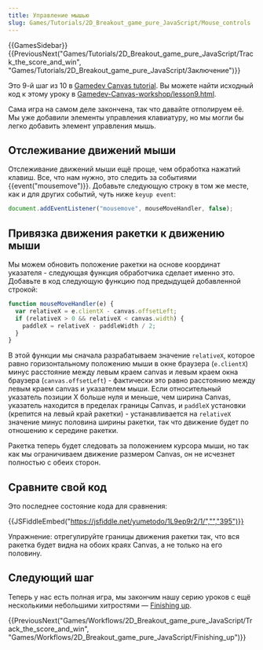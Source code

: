```yaml
---
title: Управление мышью
slug: Games/Tutorials/2D_Breakout_game_pure_JavaScript/Mouse_controls
---
```


{{GamesSidebar}}{{PreviousNext("Games/Tutorials/2D_Breakout_game_pure_JavaScript/Track_the_score_and_win", "Games/Tutorials/2D_Breakout_game_pure_JavaScript/Заключение")}}

Это 9-й шаг из 10 в [Gamedev Canvas tutorial](/ru/docs/Games/Workflows/Breakout_game_from_scratch). Вы можете найти исходный код к этому уроку в [Gamedev-Canvas-workshop/lesson9.html](https://github.com/end3r/Gamedev-Canvas-workshop/blob/gh-pages/lesson09.html).

Сама игра на самом деле закончена, так что давайте отполируем её. Мы уже добавили элементы управления клавиатуру, но мы могли бы легко добавить элемент управления мышь.

## Отслеживание движений мыши

Отслеживание движений мыши ещё проще, чем обработка нажатий клавиш. Все, что нам нужно, это следить за событиями {{event("mousemove")}}. Добавьте следующую строку в том же месте, как и для других событий, чуть ниже `keyup event`:

```js
document.addEventListener("mousemove", mouseMoveHandler, false);
```

## Привязка движения ракетки к движению мыши

Мы можем обновить положение ракетки на основе координат указателя - следующая функция обработчика сделает именно это. Добавьте в код следующую функцию под предыдущей добавленной строкой:

```js
function mouseMoveHandler(e) {
  var relativeX = e.clientX - canvas.offsetLeft;
  if (relativeX > 0 && relativeX < canvas.width) {
    paddleX = relativeX - paddleWidth / 2;
  }
}
```

В этой функции мы сначала разрабатываем значение `relativeX`, которое равно горизонтальному положению мыши в окне браузера (`e.clientX`) минус расстояние между левым краем canvas и левым краем окна браузера (`canvas.offsetLeft`) - фактически это равно расстоянию между левым краем canvas и указателем мыши. Если относительный указатель позиции X больше нуля и меньше, чем ширина Canvas, указатель находится в пределах границы Canvas, и `paddleX` установки (крепится на левый край ракетки) - устанавливается на `relativeX` значение минус половина ширины ракетки, так что движение будет по отношению к середине ракетки.

Ракетка теперь будет следовать за положением курсора мыши, но так как мы ограничиваем движение размером Canvas, он не исчезнет полностью с обеих сторон.

## Сравните свой код

Это последнее состояние кода для сравнения:

{{JSFiddleEmbed("https://jsfiddle.net/yumetodo/1L9ep9r2/1/","","395")}}

Упражнение: отрегулируйте границы движения ракетки так, что вся ракетка будет видна на обоих краях Canvas, а не только на его половину.

## Следующий шаг

Теперь у нас есть полная игра, мы закончим нашу серию уроков с ещё несколькими небольшими хитростями — [Finishing up](/ru/docs/Games/Workflows/Breakout_game_from_scratch/Finishing_up).

{{PreviousNext("Games/Workflows/2D_Breakout_game_pure_JavaScript/Track_the_score_and_win", "Games/Workflows/2D_Breakout_game_pure_JavaScript/Finishing_up")}}
